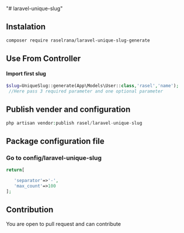 "# laravel-unique-slug" 
 ## Instalation
 ```sh 
 composer require raselrana/laravel-unique-slug-generate
```
 ## Use From Controller
 #### Import first slug
```php
$slug=UniqueSlug::generate(App\Models\User::class,'rasel','name');
 //Here pass 3 required parameter and one optional parameter
 ```
 ## Publish vender and configuration
 ```php
 php artisan vendor:publish rasel/laravel-unique-slug
 ```
 ## Package configuration file
 ### Go to config/laravel-unique-slug
 ```php
 return[

    'separator'=>'-',
    'max_count'=>100
];
```
## Contribution
You are open to pull request and can contribute

